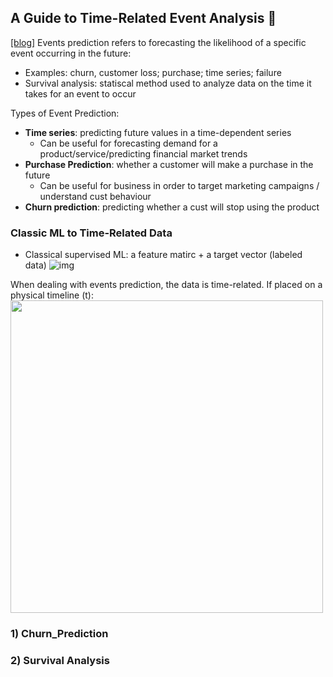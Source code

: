## A Guide to Time-Related Event Analysis 📆
 [[blog]](https://medium.com/geekculture/down-the-rabbit-hole-of-event-prediction-a-guide-to-time-related-event-analysis-and-beyond-7529591adada) Events prediction refers to forecasting the likelihood of a specific event occurring in the future:
- Examples: churn, customer loss; purchase; time series; failure
- Survival analysis: statiscal method used to analyze data on the time it takes for an event to occur

Types of Event Prediction:
- **Time series**: predicting future values in a time-dependent series
  - Can be useful for forecasting demand for a product/service/predicting financial market trends
- **Purchase Prediction**: whether a customer will make a purchase in the future
  - Can be useful for business in order to target marketing campaigns / understand cust behaviour 
- **Churn prediction**: predicting whether a cust will stop using the product

### Classic ML to Time-Related Data
- Classical supervised ML: a feature matirc + a target vector (labeled data)
![img](https://miro.medium.com/v2/resize:fit:892/format:webp/1*cfgOcE1HzgDJjrA4YVA0oA.png)

When dealing with events prediction, the data is time-related. If placed on a physical timeline (t):
<img width="500" src="https://miro.medium.com/v2/resize:fit:1400/format:webp/1*16Fbt2OsJZ4dOwSgH1Q4gw.gif">

### 1) Churn_Prediction

### 2) Survival Analysis
